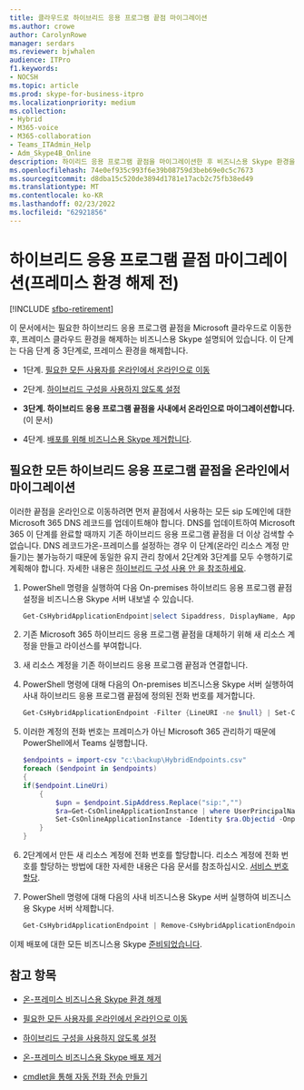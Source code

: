 ```yaml
---
title: 클라우드로 하이브리드 응용 프로그램 끝점 마이그레이션
ms.author: crowe
author: CarolynRowe
manager: serdars
ms.reviewer: bjwhalen
audience: ITPro
f1.keywords:
- NOCSH
ms.topic: article
ms.prod: skype-for-business-itpro
ms.localizationpriority: medium
ms.collection:
- Hybrid
- M365-voice
- M365-collaboration
- Teams_ITAdmin_Help
- Adm_Skype4B_Online
description: 하이리드 응용 프로그램 끝점을 마이그레이션한 후 비즈니스용 Skype 환경을 해제합니다.
ms.openlocfilehash: 74e0ef935c993f6e39b08759d3beb69e0c5c7673
ms.sourcegitcommit: d8dba15c520de3894d1781e17acb2c75fb38ed49
ms.translationtype: MT
ms.contentlocale: ko-KR
ms.lasthandoff: 02/23/2022
ms.locfileid: "62921856"
---
```

# <a name="migrate-hybrid-application-endpoints-before-decommissioning-your-on-premises-environment"></a>하이브리드 응용 프로그램 끝점 마이그레이션(프레미스 환경 해제 전)

[!INCLUDE [sfbo-retirement](../../Hub/includes/sfbo-retirement.md)]

이 문서에서는 필요한 하이브리드 응용 프로그램 끝점을 Microsoft 클라우드로 이동한 후, 프레미스 클라우드 환경을 해제하는 비즈니스용 Skype 설명되어 있습니다. 이 단계는 다음 단계 중 3단계로, 프레미스 환경을 해제합니다.

- 1단계. [필요한 모든 사용자를 온라인에서 온라인으로 이동](decommission-move-on-prem-users.md)

- 2단계. [하이브리드 구성을 사용하지 않도록 설정](cloud-consolidation-disabling-hybrid.md)

- **3단계. 하이브리드 응용 프로그램 끝점을 사내에서 온라인으로 마이그레이션합니다.** (이 문서)

- 4단계. [배포를 위해 비즈니스용 Skype 제거합니다](decommission-remove-on-prem.md).


## <a name="migrate-all-required-hybrid-application-endpoints-from-on-premises-to-online"></a>필요한 모든 하이브리드 응용 프로그램 끝점을 온라인에서 마이그레이션

이러한 끝점을 온라인으로 이동하려면 먼저 끝점에서 사용하는 모든 sip 도메인에 대한 Microsoft 365 DNS 레코드를 업데이트해야 합니다. DNS를 업데이트하여 Microsoft 365 이 단계를 완료할 때까지 기존 하이브리드 응용 프로그램 끝점을 더 이상 검색할 수 없습니다. DNS 레코드가온-프레미스를 설정하는 경우 이 단계(온라인 리소스 계정 만들기)는 불가능하기 때문에 동일한 유지 관리 창에서 2단계와 3단계를 모두 수행하기로 계획해야 합니다. 자세한 내용은 [하이브리드 구성 사용 안 을 참조하세요](cloud-consolidation-disabling-hybrid.md).

1. PowerShell 명령을 실행하여 다음 On-premises 하이브리드 응용 프로그램 끝점 설정을 비즈니스용 Skype 서버 내보낼 수 있습니다.

   ```PowerShell
   Get-CsHybridApplicationEndpoint|select Sipaddress, DisplayName, ApplicationID, LineUri |Export-Csv -Path "c:\backup\HybridEndpoints.csv"
   ```
2. 기존 Microsoft 365 하이브리드 응용 [](/microsoftteams/manage-resource-accounts) 프로그램 끝점을 대체하기 위해 새 리소스 계정을 만들고 라이선스를 부여합니다.

3. 새 리소스 계정을 기존 하이브리드 응용 프로그램 끝점과 연결합니다.

4. PowerShell 명령에 대해 다음의 On-premises 비즈니스용 Skype 서버 실행하여 사내 하이브리드 응용 프로그램 끝점에 정의된 전화 번호를 제거합니다.

   ```PowerShell
   Get-CsHybridApplicationEndpoint -Filter {LineURI -ne $null} | Set-CsHybridApplicationEndpoint -LineURI ""
   ```
5. 이러한 계정의 전화 번호는 프레미스가 아닌 Microsoft 365 관리하기 때문에 PowerShell에서 Teams 실행합니다.

   ```PowerShell
   $endpoints = import-csv "c:\backup\HybridEndpoints.csv"
   foreach ($endpoint in $endpoints)
   {
   if($endpoint.LineUri)
       {
           $upn = $endpoint.SipAddress.Replace("sip:","")
           $ra=Get-CsOnlineApplicationInstance | where UserPrincipalName -eq $upn 
           Set-CsOnlineApplicationInstance -Identity $ra.Objectid -OnpremPhoneNumber ""
       }
   }
   ```

6. 2단계에서 만든 새 리소스 계정에 전화 번호를 할당합니다. 리소스 계정에 전화 번호를 할당하는 방법에 대한 자세한 내용은 다음 문서를 참조하십시오. [서비스 번호 할당](/microsoftteams/manage-resource-accounts).

7. PowerShell 명령에 대해 다음의 사내 비즈니스용 Skype 서버 실행하여 비즈니스용 Skype 서버 삭제합니다.

   ```PowerShell
   Get-CsHybridApplicationEndpoint | Remove-CsHybridApplicationEndpoint
   ```
이제 배포에 대한 모든 비즈니스용 Skype [준비되었습니다](decommission-remove-on-prem.md).

## <a name="see-also"></a>참고 항목

- [온-프레미스 비즈니스용 Skype 환경 해제](decommission-on-prem-overview.md)

- [필요한 모든 사용자를 온라인에서 온라인으로 이동](decommission-move-on-prem-users.md)

- [하이브리드 구성을 사용하지 않도록 설정](cloud-consolidation-disabling-hybrid.md)

- [온-프레미스 비즈니스용 Skype 배포 제거](decommission-remove-on-prem.md)

- [cmdlet을 통해 자동 전화 전송 만들기](/microsoftteams/create-a-phone-system-auto-attendant-via-cmdlets)




